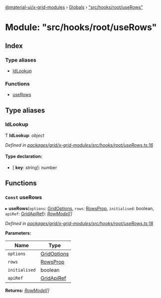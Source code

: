 [@material-ui/x-grid-modules](../README.md) › [Globals](../globals.md) › ["src/hooks/root/useRows"](_src_hooks_root_userows_.md)

# Module: "src/hooks/root/useRows"

## Index

### Type aliases

* [IdLookup](_src_hooks_root_userows_.md#idlookup)

### Functions

* [useRows](_src_hooks_root_userows_.md#const-userows)

## Type aliases

###  IdLookup

Ƭ **IdLookup**: *object*

*Defined in [packages/grid/x-grid-modules/src/hooks/root/useRows.ts:16](https://github.com/mui-org/material-ui-x/blob/a679779/packages/grid/x-grid-modules/src/hooks/root/useRows.ts#L16)*

#### Type declaration:

* \[ **key**: *string*\]: number

## Functions

### `Const` useRows

▸ **useRows**(`options`: [GridOptions](../interfaces/_src_models_gridoptions_.gridoptions.md), `rows`: [RowsProp](_src_models_rows_.md#rowsprop), `initialised`: boolean, `apiRef`: [GridApiRef](_src_models_gridapiref_.md#gridapiref)): *[RowModel](../interfaces/_src_models_rows_.rowmodel.md)[]*

*Defined in [packages/grid/x-grid-modules/src/hooks/root/useRows.ts:18](https://github.com/mui-org/material-ui-x/blob/a679779/packages/grid/x-grid-modules/src/hooks/root/useRows.ts#L18)*

**Parameters:**

Name | Type |
------ | ------ |
`options` | [GridOptions](../interfaces/_src_models_gridoptions_.gridoptions.md) |
`rows` | [RowsProp](_src_models_rows_.md#rowsprop) |
`initialised` | boolean |
`apiRef` | [GridApiRef](_src_models_gridapiref_.md#gridapiref) |

**Returns:** *[RowModel](../interfaces/_src_models_rows_.rowmodel.md)[]*

